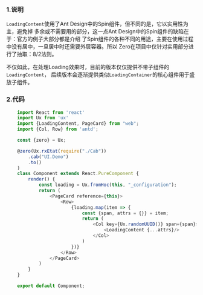 ### 1.说明

`LoadingContent`使用了Ant Design中的Spin组件，但不同的是，它以实用性为主，避免掉
多余或不需要用的部分，这一点Ant Design中的Spin组件的缺陷在于：官方的例子大部分都是介绍
了Spin组件的各种不同的用途，主要在使用过程中没有居中，一旦居中时还需要外层容器。所以
Zero在项目中仅针对实用部分进行了抽取：8/2法则。

不仅如此，在处理Loading效果时，目前的版本仅仅提供不带子组件的`LoadingContent`，
后续版本会逐渐提供类似`LoadingContainer`的核心组件用于盛放子组件。

### 2.代码

```js
    import React from 'react'
    import Ux from 'ux'
    import {LoadingContent, PageCard} from "web";
    import {Col, Row} from 'antd';

    const {zero} = Ux;

    @zero(Ux.rxEtat(require("./Cab"))
        .cab("UI.Demo")
        .to()
    )
    class Component extends React.PureComponent {
        render() {
            const loading = Ux.fromHoc(this, "_configuration");
            return (
                <PageCard reference={this}>
                    <Row>
                        {loading.map(item => {
                            const {span, attrs = {}} = item;
                            return (
                                <Col key={Ux.randomUUID()} span={span}>
                                    <LoadingContent {...attrs}/>
                                </Col>
                            )
                        })}
                    </Row>
                </PageCard>
            )
        }
    }

    export default Component;
```